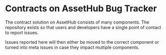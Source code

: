 # Contracts on AssetHub Bug Tracker

The contract solution on AssetHub consists of many components. The repository
exists so that users and developers have a single point of contact to report
issues.

Issues reported here will then either be moved to the correct component or turned
into meta issues in case they impact multiple components.
